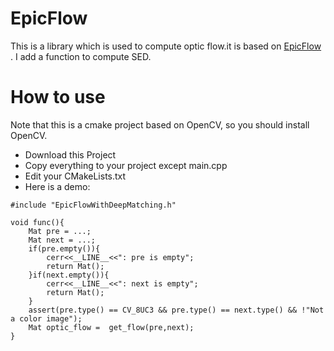 # EpicFlow

This is a library which is used to compute optic flow.it is 
based on [EpicFlow](http://lear.inrialpes.fr/src/epicflow/)
. I add a function to compute SED.

# How to use
Note that this is a cmake project based on OpenCV, so you should
install OpenCV.
* Download this Project
* Copy everything to your project except main.cpp
* Edit your CMakeLists.txt  
* Here is a demo:
```cplusplus
#include "EpicFlowWithDeepMatching.h"

void func(){
    Mat pre = ...;
    Mat next = ...;
    if(pre.empty()){
        cerr<<__LINE__<<": pre is empty";
        return Mat();
    }if(next.empty()){
        cerr<<__LINE__<<": next is empty";
        return Mat();
    }
    assert(pre.type() == CV_8UC3 && pre.type() == next.type() && !"Not a color image");
    Mat optic_flow =  get_flow(pre,next);
}
```
